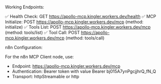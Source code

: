  Working Endpoints:

  ✅ Health Check: GET 
  https://apollo-mcp.kingler.workers.dev/health
  ✅ MCP Initialize: POST 
  https://apollo-mcp.kingler.workers.dev/mcp (method:
   initialize)
  ✅ Tools List: POST 
  https://apollo-mcp.kingler.workers.dev/mcp (method:
   tools/list)
  ✅ Tool Call: POST 
  https://apollo-mcp.kingler.workers.dev/mcp (method:
   tools/call)

  n8n Configuration:

  For the n8n MCP Client node, use:
  - Endpoint:
  https://apollo-mcp.kingler.workers.dev/mcp
  - Authentication: Bearer token with value Bearer 
  bj015A7ynPgcjjhrQ_fN_Q
  - Transport: httpStreamable or http